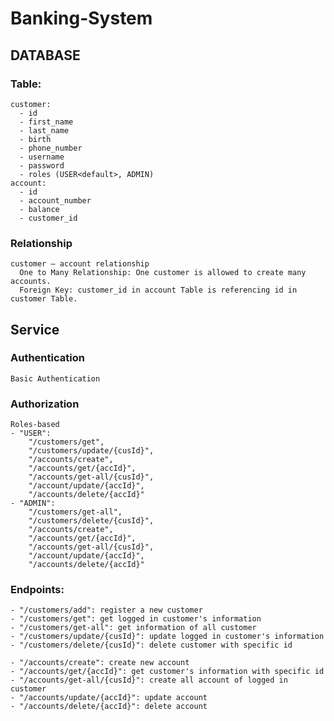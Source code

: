 ﻿# Banking-System

## DATABASE
  ### Table: 
    customer:
      - id
      - first_name
      - last_name
      - birth
      - phone_number
      - username
      - password
      - roles (USER<default>, ADMIN)
    account:
      - id
      - account_number
      - balance
      - customer_id
  ### Relationship
    customer – account relationship
      One to Many Relationship: One customer is allowed to create many accounts.
      Foreign Key: customer_id in account Table is referencing id in customer Table.

## Service
  ### Authentication
    Basic Authentication
  ### Authorization
    Roles-based 
    - "USER": 
        "/customers/get",
        "/customers/update/{cusId}",
        "/accounts/create",
        "/accounts/get/{accId}",
        "/accounts/get-all/{cusId}",
        "/account/update/{accId}",
        "/accounts/delete/{accId}"
    - "ADMIN": 
        "/customers/get-all",
        "/customers/delete/{cusId}",
        "/accounts/create",
        "/accounts/get/{accId}",
        "/accounts/get-all/{cusId}",
        "/account/update/{accId}",
        "/accounts/delete/{accId}"
  ### Endpoints:
    - "/customers/add": register a new customer
    - "/customers/get": get logged in customer's information
    - "/customers/get-all": get information of all customer
    - "/customers/update/{cusId}": update logged in customer's information
    - "/customers/delete/{cusId}": delete customer with specific id

    - "/accounts/create": create new account
    - "/accounts/get/{accId}": get customer's information with specific id
    - "/accounts/get-all/{cusId}": create all account of logged in customer
    - "/accounts/update/{accId}": update account
    - "/accounts/delete/{accId}": delete account
    
    
      
